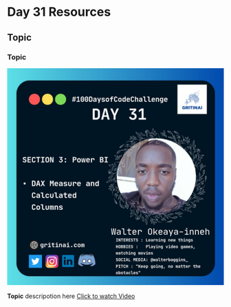 # Day 31 Resources

## Topic

### Topic

![100 days of code Day 31](https://github.com/GritinAI/100daysofcode2.0/blob/main/Images/Day31.jpg)


**Topic** descripotion here
[Click to watch Video](Video_link)

